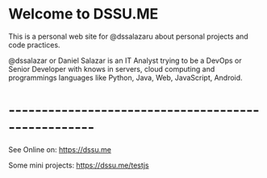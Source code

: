 # Welcome to DSSU.ME

This is a personal web site for @dssalazaru about personal projects and code practices.

@dssalazar or Daniel Salazar is an IT Analyst trying to be a DevOps or Senior Developer with knows in servers, cloud computing and programmings languages like Python, Java, Web, JavaScript, Android.

# ---------------------------------------------------

See Online on: https://dssu.me

Some mini projects: https://dssu.me/testjs
